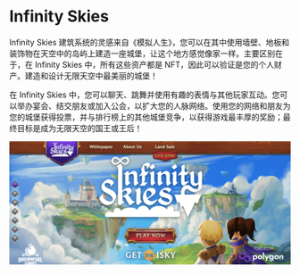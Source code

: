 # Infinity Skies

Infinity Skies 建筑系统的灵感来自《模拟人生》，您可以在其中使用墙壁、地板和装饰物在天空中的岛屿上建造一座城堡，让这个地方感觉像家一样。主要区别在于，在 Infinity Skies 中，所有这些资产都是 NFT，因此可以验证是您的个人财产。建造和设计无限天空中最美丽的城堡！

在 Infinity Skies 中，您可以聊天、跳舞并使用有趣的表情与其他玩家互动。您可以举办宴会、结交朋友或加入公会，以扩大您的人脉网络。使用您的网络和朋友为您的城堡获得投票，并与排行榜上的其他城堡竞争，以获得游戏最丰厚的奖励；最终目标是成为无限天空的国王或王后！

![nft](01.png)


